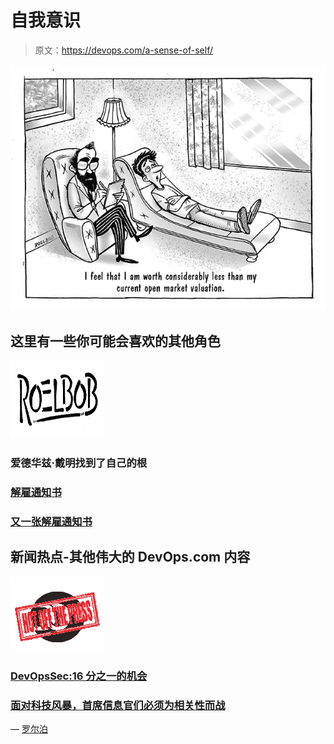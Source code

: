 # 自我意识

> 原文：<https://devops.com/a-sense-of-self/>

[![self valuation](img/b5630f9cf6a70c5e92fe139a227c3bc9.png)](https://devops.com/wp-content/uploads/2015/12/poorselfworth.jpg)

## 这里有一些你可能会喜欢的其他角色

[![RoelBob150x120](img/972ea3bce9ddfe19cea7f98f253dc669.png)](https://i0.wp.com/devops.com/wp-content/uploads/2015/10/RoelBob150x120.jpg)

### 爱德华兹·戴明找到了自己的根

### [解雇通知书](https://devops.com/2015/10/23/roelbob-pink-slip-10-22-2015/)

### [又一张解雇通知书](https://devops.com/2015/11/13/another-pink-slip-devops-in-a-box/)

## 新闻热点-其他伟大的 DevOps.com 内容

[![HotPress](img/d0fdda0edea16e6ffdc28e2f5b02c0a4.png)](https://i1.wp.com/devops.com/wp-content/uploads/2015/10/HotPress.png)

### [DevOpsSec:16 分之一的机会](https://devops.com/2015/12/02/devopssec-1-16-chances/ "Permalink to DevOpsSec: 1 in 16 Chances")

### [面对科技风暴，首席信息官们必须为相关性而战](https://devops.com/2015/12/02/cios-must-fight-for-relevance-in-face-of-tech-storms/ "Permalink to CIOs Must Fight for Relevance in Face of Tech Storms")

— [罗尔泊](https://devops.com/author/breselman/)